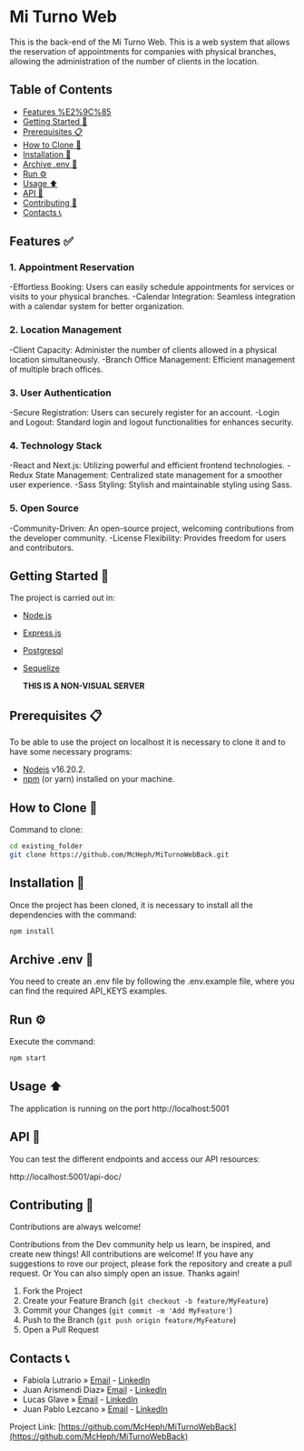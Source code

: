 # Mi Turno Web

This is the back-end of the Mi Turno Web.
This is a web system that allows the reservation of appointments for companies with physical branches, allowing the administration of the number of clients in the location.

## Table of Contents

- [Features %E2%9C%85](#features-%E2%9C%85)
- [Getting Started 🚀](#getting-started-%F0%9F%9A%80)
- [Prerequisites 📋](#prerequisites-%F0%9F%93%8B)
- [How to Clone 🔁](#how-to-clone-%F0%9F%94%81)
- [Installation 🔧](#installation-%F0%9F%94%A7)
- [Archive .env 🔑](#archive-env-%F0%9F%94%91)
- [Run ⚙️](#run-%E2%9A%99%EF%B8%8F)
- [Usage ⬆](#usage-%E2%AC%86)
- [API 📜](#api-%F0%9F%93%9C)
- [Contributing 🤝](#contributing-%F0%9F%A4%9D)
- [Contacts 📞](#contacts-%F0%9F%93%9E)

## Features ✅

### 1. Appointment Reservation

-Effortless Booking: Users can easily schedule appointments for services or visits to your physical branches.
-Calendar Integration: Seamless integration with a calendar system for better organization.

### 2. Location Management

-Client Capacity: Administer the number of clients allowed in a physical location simultaneously.
-Branch Office Management: Efficient management of multiple brach offices.

### 3. User Authentication

-Secure Registration: Users can securely register for an account.
-Login and Logout: Standard login and logout functionalities for enhances security.

### 4. Technology Stack

-React and Next.js: Utilizing powerful and efficient frontend technologies.
-Redux State Management: Centralized state management for a smoother user experience.
-Sass Styling: Stylish and maintainable styling using Sass.

### 5. Open Source

-Community-Driven: An open-source project, welcoming contributions from the developer community.
-License Flexibility: Provides freedom for users and contributors.

## Getting Started 🚀

The project is carried out in:

- [Node.js](https://nodejs.org/es/)
- [Express.js](https://expressjs.com/es/)
- [Postgresql](https://www.postgresql.org/)
- [Sequelize](https://sequelize.org/)

  **THIS IS A NON-VISUAL SERVER**

## Prerequisites 📋

To be able to use the project on localhost it is necessary to clone it and to have some necessary programs:

- [Nodejs](https://nodejs.org/en/download/) v16.20.2.
- [npm](https://www.npmjs.com/package/download) (or yarn) installed on your machine.

## How to Clone 🔁

Command to clone:

```bash
cd existing_folder
git clone https://github.com/McHeph/MiTurnoWebBack.git

```

## Installation 🔧

Once the project has been cloned, it is necessary to install all the dependencies with the command:

```bash
npm install
```

## Archive .env 🔑

You need to create an .env file by following the .env.example file, where you can find the required API_KEYS examples.

## Run ⚙️

Execute the command:

```bash
npm start
```

## Usage ⬆

The application is running on the port http://localhost:5001

## API 📜

You can test the different endpoints and access our API resources:

http://localhost:5001/api-doc/

## Contributing 🤝

Contributions are always welcome!

Contributions from the Dev community help us learn, be inspired, and create new things! All contributions are welcome!
If you have any suggestions to rove our project, please fork the repository and create a pull request. Or You can also simply open an issue.
Thanks again!

1. Fork the Project
2. Create your Feature Branch (`git checkout -b feature/MyFeature`)
3. Commit your Changes (`git commit -m 'Add MyFeature'`)
4. Push to the Branch (`git push origin feature/MyFeature`)
5. Open a Pull Request

## Contacts 📞

- Fabiola Lutrario » [Email](mailto:fabiolalutrario@gmail.com) - [LinkedIn](https://www.linkedin.com/in/fabiolalutrario/)
- Juan Arismendi Diaz» [Email](mailto:juanarismendidiaz@gmail.com) - [LinkedIn](https://www.linkedin.com/in/juan-arismendi-diaz/)
- Lucas Glave » [Email](mailto:lucasglave@gmail.com) - [LinkedIn](https://www.linkedin.com/in/lucasglave/)
- Juan Pablo Lezcano » [Email](mailto:jplezcano75@gmail.com) - [LinkedIn](https://www.linkedin.com/in/juan-pablo-lezcano-02529a214/)

Project Link: [https://github.com/McHeph/MiTurnoWebBack](https://github.com/McHeph/MiTurnoWebBack)
